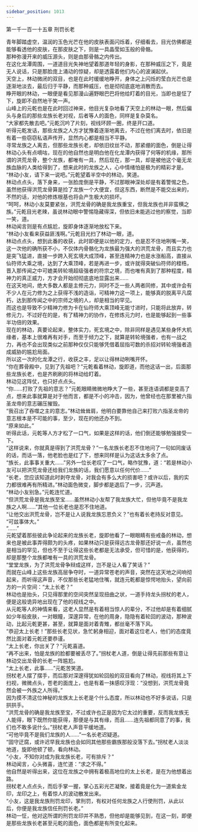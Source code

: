 ```yaml
---
sidebar_position: 1013
---
```

 第一千一百一十五章 刑罚长老


青年脚踏虚空，温润的玉色光芒在他的皮肤表面闪烁着，仔细看去，目光仿佛都是能够看透他的皮肤，在那皮肤之下，则是一具晶莹如玉般的骨骼。  
那种弥漫开来的威压源头，则是由那骨骼之内传出。  
在这化龙潭周围，一道道目光失神地望着那道年轻的身影，在那种威压之下，竟是无人说话，只是那脸庞上涌动的惊疑，却是透露着他们内心的波澜起伏。  
天空上，林动微闭的双目，也是在此时缓缓地睁开，身体之上闪烁的莹白光芒也是逐渐地淡去，最后归于平静，而那种威压，也是彻彻底底地消散而去。  
睁开眼的林动，一眼便是看见那漫山遍野眼巴巴将他给盯着的目光，当即也是怔了下，旋即不自然地干笑一声。  
山峰上的元乾也是在此时回过神来，他目光复杂地看了天空上的林动一眼，然后偏头与身后的那些龙族长老对视，后者等人的面色，同样是复杂莫名。  
“大家都先散去吧。”元乾沉吟了片刻，视线环顾一圈，终是开口道。  
听得元乾发话，那些龙族之人方才犹豫着逐渐地离去，不过在他们离去时，依旧是有着一些窃窃私语声传开，显然内心都是相当不平静。  
寻常龙族之人离去，但那些龙族长老，却依旧纹丝不动，那紧绷的面色，倒是让得林动心头有点嘀咕，现在的他自然也是明白他在化龙潭内获得了何等的机缘，那所谓的洪荒龙骨，整个龙族，都唯有一具，然后现在，那一具，却是被他这个毫无龙族血脉的人类给得到了，想来此时的龙族之人，心中情绪怕是极为的精彩才是。  
“林动小友，请下来一说吧。”元乾望着半空中的林动，笑道。  
林动点点头，落下身来，一张脸庞倒是平静，不过那眼神深处却是有着警惕之色，虽然他获得洪荒龙骨算是捡了龙族一个大便宜，但这东西，断然是不能交出来的，不然的话，对他的修炼根基也将会产生极大的损坏。  
“呵呵，林动小友莫要紧张，洪荒龙骨的确是我龙族重宝，但我龙族也并非蛮横之族。”元乾目光老辣，虽说林动眼中警惕隐藏得深，但依旧未能逃过他的察觉，当即一笑，道。  
林动闻言则是有点尴尬，旋即身体逐渐地放松下来。  
“林动小友看来获益匪浅啊。”元乾目光扫了林动一眼，道。  
林动点点头，想到此番的收获，此时即便是以他的定力，也是忍不住地咧嘴一笑，这一次他的确所获不小，不仅体内骨骼化为龙族最为强大的洪荒龙骨，而且实力也是突飞猛进，直接一步跨入死玄境大成顶峰，甚至连精神力也是水涨船高，直接从仙符师大乘之境，达到了大乘顶峰，若是再进一步，或许就得突破仙符师的桎梏，晋入那传闻之中可媲美转轮境超级强者的符宗之境，而也唯有真到了那种程度，精神力的真正威力，方才会开始彻彻底底地显露出来……  
在这天地间，绝大多数人都是主修元力，同时不乏一些人两者同修，其中或许会有不少人在元力修为之上获得不浅的造诣，可精神力这一项上，能够真的脱离平凡腐朽，达到那传闻之中的宗师之境的人，却是相当的罕见。  
而这也是导致不少精神力修为卡在仙符师大乘顶峰无能寸进时，只能将此放弃，转修元力，不过好在的是，有了精神力的协作，在修炼元力时，也是能够起到一些事半功倍的效果。  
现在的林动，真要论起来，整体实力，死玄境之中，除非同样是遇见某些身怀大机缘者，基本上很难再有对手，而至于倾力之下，就算是转轮境强者，也有一战之力，再也不会出现类似之前那种仅仅只能够凭借着屈指可数的杀招对转轮境强者造成威胁的尴尬局面。  
所以这一次的化龙潭之行，收获之丰，足以让得林动咧嘴开怀。  
“你在葬骨殿中，见到了先祖吧？”元乾看着林动，旋即道，而他这话一出，后面那些龙族长老，也是齐刷刷的将林动给盯着。  
林动见这阵仗，也只好点点头。  
“你……打败了先祖的意志？”元乾眼睛微微地睁大了一些，甚至连语调都是变高了点，想来此事就算是对于他而言，都是不小的冲击，因为，他曾经也在那里被六指圣龙帝的意志碾压摧毁。  
“我召出了吞噬之主的意志。”林动耸耸肩，他明白要靠他自己来打败六指圣龙帝的意志根本是不可能的事，至少，现在的他还办不到。  
“原来如此。”  
听得此话，元乾等人方才松了一口气，如果是这样的话，他们倒还能够勉强接受一下。  
“这样说来，你就真是得到了洪荒龙骨？”一名龙族长老忍不住地问了一句如同废话的话，而话一落，他老脸也是红了下，想来同样是认为这话太多余了点。  
“族长，此事事关重大……”另外一位长老叹了一口气，略作犹豫，道：“若是林动小友可以把洪荒龙骨还给我们龙族的话，我们愿意以任何代价……”  
“长老，您应该知道此时剥夺龙骨，对我会有多么大的损害吧？或许以后，我的实力都很难再有所精进。”林动面色微变，脚步都是退后了一步，沉声道。  
“林动小友别急。”元乾连忙道。  
“但洪荒龙骨是我龙族至宝……虽然林动小友帮了我龙族大忙，但他毕竟不是我龙族之人啊……”其他一位长老也是忍不住地道。  
“让他交出洪荒龙骨，岂不是让人说我龙族忘恩负义？”也有着长老持反对意见。  
“可兹事体大。”  
“……”  
元乾望着那些彼此争论起来的龙族长老，旋即他看了一眼眼睛有些戒备的林动，想来也是被此事弄得颇为的头疼，如果林动只是获得远古龙骨那还好说一点，虽然也是相当的罕见，但也不至于让得这些长老都是无法承受，但可惜的是，他获得的，却是那整个龙族都唯有一具的洪荒龙骨。  
“堂堂龙族，为了洪荒龙骨争辩成这样，岂不是让人看了笑话？”  
而就在山峰上这些龙族高层争夺时，一道异常苍老的声音，突然在这天地之间响彻起来，而听得这声音，不仅那些长老猛地住嘴，就连元乾都是惊愕地抬头，望向前方的一片空间：“太上长老？”  
林动也是抬头，只见得那里的空间突然呈现扭曲之状，一道手持龙头拐杖的老人，便是这般诡异地出现在了他的视线之中。  
从元乾等人的神情来看，这老人显然是有着相当惊人的辈分，不过他却是有着细腻如少年般皮肤，一对眼瞳，深邃异常，在他的周身，隐隐有着轮回的波动，那种波动，比起元乾更甚，甚至，就算是面对着青雉，都丝毫不落下风。  
“恭迎太上长老！”那些长老见状，急忙躬身相迎，面对着这位老人，他们的态度竟然比面对着元乾还要恭谨。  
“太上长老，你出关了？”元乾喜道。  
“再不出来，怕是龙族的脸都要被丢尽了。”拐杖老人道，倒是让得先前那些有意让林动交出龙骨的长老一阵尴尬。  
“太上长老，此事……”元乾苦笑道。  
拐杖老人摆了摆手，而后那对深邃得犹如轮回般的双目看向了林动，视线将其上下扫视，微微点头，苍老的面庞上，也是有着一抹感叹浮现：“没想到，洪荒龙骨竟然会被一外族之人所得。”  
因为摸不清这位神秘的龙族太上长老是个什么态度，所以林动也不好多说话，只是拱拱手。  
“洪荒龙骨的确是我龙族至宝，不过或许也正是因为它太过的重要，反而我龙族无人能得，眼下既然你能获得，那便是与其有缘，而且……连先祖都同意了的事，我们也不敢多说什么。”拐杖老人声音平缓地道。  
“可他毕竟不是我们龙族的人……”一名长老迟疑道。  
“固守迂腐，或许迟早我龙族也会如同其他那些霸族那般没落下去。”拐杖老人淡淡地道，旋即他顿了顿，看向林动。  
“小友，不知你对成为我龙族长老，可有排斥？”  
林动闻言，心头微喜，连忙道：“求之不得。”  
他自然是听得出来，这位在龙族之中拥有着极高地位的太上长老，是在为他想着出路。  
拐杖老人点点头，而后手掌一握，掌心五彩光芒凝聚，接着竟是化为一道紫金龙印，龙印之上，有着惊人的波动散发出来。  
“小友，这是我龙族刑罚龙印，掌刑罚，有权对任何龙族之人行使刑罚，从此以后，你便是我龙族信任刑罚长老。”  
林动一怔，他对这所谓的刑罚龙印并不熟悉，但他却是能够见到，在这一刻，即便是那些龙族长老甚至元乾的面色，面色都是有所变化起来。  
  
  
